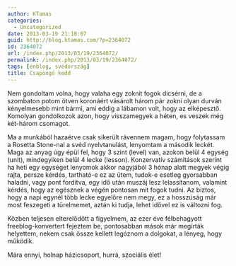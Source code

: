 ```yaml
---
author: KTamas
categories:
  - Uncategorized
date: 2013-03-19 21:18:07
guid: http://blog.ktamas.com/?p=2364072
id: 2364072
url: /index.php/2013/03/19/2364072/
permalink: /index.php/2013/03/19/2364072/
tags: [énblog, svédország]
title: Csapongó kedd
---
```


Nem gondoltam volna, hogy valaha egy zoknit fogok dicsérni, de a szombaton potom ötven koronáért vásárolt három pár zokni olyan durván kényelmesebb mint bármi, ami eddig a lábamon volt, hogy az elképesztő. Komolyan gondolkozok azon, hogy visszamegyek a héten, es veszek még két-három csomagot. 

Ma a munkából hazaérve csak sikerült rávennem magam, hogy folytassam a Rosetta Stone-nal a svéd nyelvtanulást, lenyomtam a második leckét. Maga az anyag úgy épül fel, hogy 3 szint (level) van, azokon belül 4 egység (unit), mindegyiken belül 4 lecke (lesson). Konzervatív számítások szerint ha heti egy egységet lenyomok akkor nagyjából 3 hónap alatt megyek végig rajta, persze kérdés, tartható-e ez az ütem, tudok-e esetleg gyorsabban haladni, vagy pont fordítva, egy idő után muszáj lesz lelassítanom, valamint kérdés, hogy az egésznek a végén pontosan mit fogok tudni. Az biztos, hogy a napi egynél több lecke egyelőre nem megy, ez a hosszúság már most feszegeti a türelmemet, aztán ki tudja, lehet idővel ez is változni fog.

Közben teljesen elterelődött a figyelmem, az ezer éve félbehagyott freeblog-konvertert fejeztem be, pontosabban mások már megírták helyettem, nekem csak össze kellett legóznom a dolgokat, a lényeg, hogy működik.

Mára ennyi, holnap házicsoport, hurrá, szociális élet!
